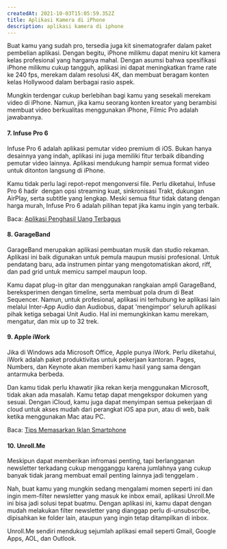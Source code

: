 ```yaml
---
createdAt: 2021-10-03T15:05:59.352Z
title: Aplikasi Kamera di iPhone
description: aplikasi kamera di iphone
---
```

Buat kamu yang sudah pro, tersedia juga kit sinematografer dalam paket pembelian aplikasi. Dengan begitu, iPhone milikmu dapat meniru kit kamera kelas profesional yang harganya mahal. Dengan asumsi bahwa spesifikasi iPhone milikmu cukup tangguh, aplikasi ini dapat meningkatkan frame rate ke 240 fps, merekam dalam resolusi 4K, dan membuat beragam konten kelas Hollywood dalam berbagai rasio aspek. 

Mungkin terdengar cukup berlebihan bagi kamu yang sesekali merekam video di iPhone. Namun, jika kamu seorang konten kreator yang berambisi membuat video berkualitas menggunakan iPhone, Filmic Pro adalah jawabannya. 

#### 7. Infuse Pro 6

Infuse Pro 6 adalah aplikasi pemutar video premium di iOS. Bukan hanya desainnya yang indah, aplikasi ini juga memiliki fitur terbaik dibanding pemutar video lainnya. Aplikasi mendukung hampir semua format video untuk ditonton langsung di iPhone. 

Kamu tidak perlu lagi repot-repot mengonversi file. Perlu diketahui, Infuse Pro 6 hadir  dengan opsi streaming kuat, sinkronisasi Trakt, dukungan AirPlay, serta subtitle yang lengkap. Meski semua fitur tidak datang dengan harga murah, Infuse Pro 6 adalah pilihan tepat jika kamu ingin yang terbaik. 

Baca: [Aplikasi Penghasil Uang Terbagus](https://shiella.netlify.app/blog/2021-10-03t15-01-58-313z-aplikasi-penghasil-uang-terbagus)

#### 8. GarageBand

GarageBand merupakan aplikasi pembuatan musik dan studio rekaman. Aplikasi ini baik digunakan untuk pemula maupun musisi profesional. Untuk pendatang baru, ada instrumen pintar yang mengotomatiskan akord, riff, dan pad grid untuk memicu sampel maupun loop. 

Kamu dapat plug-in gitar dan menggunakan rangkaian ampli GarageBand, bereksperimen dengan timeline, serta membuat pola drum di Beat Sequencer. Namun, untuk profesional, aplikasi ini terhubung ke aplikasi lain melalui Inter-App Audio dan Audiobus, dapat 'mengimpor' seluruh aplikasi pihak ketiga sebagai Unit Audio. Hal ini memungkinkan kamu merekam, mengatur, dan mix up to 32 trek.

#### 9. Apple iWork

Jika di Windows ada Microsoft Office, Apple punya iWork. Perlu diketahui, iWork adalah paket produktivitas untuk pekerjaan kantoran. Pages, Numbers, dan Keynote akan memberi kamu hasil yang sama dengan antarmuka berbeda. 

Dan kamu tidak perlu khawatir jika rekan kerja menggunakan Microsoft, tidak akan ada masalah. Kamu tetap dapat mengekspor dokumen yang sesuai. Dengan iCloud, kamu juga dapat menyimpan semua pekerjaan di cloud untuk akses mudah dari perangkat iOS apa pun, atau di web, baik ketika menggunakan Mac atau PC.

Baca: [Tips Memasarkan Iklan Smartphone](https://shiella.netlify.app/blog/2021-06-27t15-16-12-972z-tips-memasarkan-iklan-smartphone)

#### 10. Unroll.Me

Meskipun dapat memberikan infromasi penting, tapi berlangganan newsletter terkadang cukup mengganggu karena jumlahnya yang cukup banyak tidak jarang membuat email penting lainnya jadi tenggelam .

Nah, buat kamu yang mungkin sedang mengalami momen seperti ini dan ingin mem-filter newsletter yang masuk ke inbox email, aplikasi Unroll.Me ini bisa jadi solusi tepat buatmu. Dengan aplikasi ini, kamu dapat dengan mudah melakukan filter newsletter yang dianggap perlu di-unsubscribe, dipisahkan ke folder lain, ataupun yang ingin tetap ditampilkan di inbox.

Unroll.Me sendiri mendukug sejumlah aplikasi email seperti Gmail, Google Apps, AOL, dan Outlook.